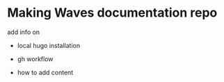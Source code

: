 # Making Waves documentation repo

add info on

- local hugo installation

- gh workflow

- how to add content

